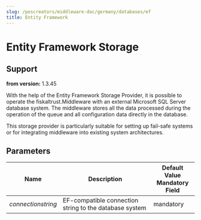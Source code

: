```yaml
---
slug: /poscreators/middleware-doc/germany/databases/ef
title: Entity Framework
---
```


# Entity Framework Storage

## Support

**from version:** 1.3.45

With the help of the Entity Framework Storage Provider, it is possible to operate the fiskaltrust.Middleware with an external Microsoft SQL Server database system. The middleware stores all the data processed during the operation of the queue and all configuration data directly in the database.

This storage provider is particularly suitable for setting up fail-safe systems or for integrating middleware into existing system architectures.

## Parameters

| Name                        | Description                                                                                                      | **Default Value**<br />**Mandatory Field** |
| --------------------------- | ---------------------------------------------------------------------------------------------------------------- | ------------------------------------------ |
| _connectionstring_          | EF-compatible connection string to the database system                                                           | mandatory                                  |
